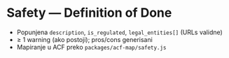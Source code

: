 # Safety — Definition of Done
- Popunjena `description`, `is_regulated`, `legal_entities[]` (URLs validne)
- ≥ 1 warning (ako postoji); pros/cons generisani
- Mapiranje u ACF preko `packages/acf-map/safety.js`
